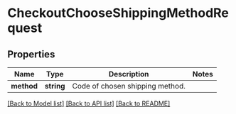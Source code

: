 # CheckoutChooseShippingMethodRequest

## Properties
Name | Type | Description | Notes
------------ | ------------- | ------------- | -------------
**method** | **string** | Code of chosen shipping method. | 

[[Back to Model list]](../README.md#documentation-for-models) [[Back to API list]](../README.md#documentation-for-api-endpoints) [[Back to README]](../README.md)


